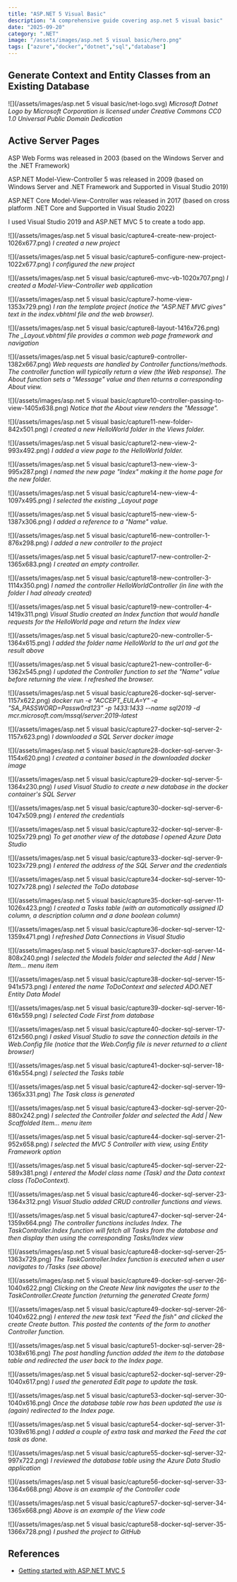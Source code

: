 ```yaml
---
title: "ASP.NET 5 Visual Basic"
description: "A comprehensive guide covering asp.net 5 visual basic"
date: "2025-09-20"
category: ".NET"
image: "/assets/images/asp.net 5 visual basic/hero.png"
tags: ["azure","docker","dotnet","sql","database"]
---
```


## Generate Context and Entity Classes from an Existing Database

![](/assets/images/asp.net 5 visual basic/net-logo.svg)
*Microsoft Dotnet Logo by Microsoft Corporation is licensed under Creative Commons CC0 1.0 Universal Public Domain Dedication*


## Active Server Pages

ASP Web Forms was released in 2003 (based on the Windows Server and the .NET Framework)

ASP.NET Model-View-Controller 5 was released in 2009 (based on Windows Server and .NET Framework and Supported in Visual Studio 2019)

ASP.NET Core Model-View-Controller was released in 2017 (based on cross platform .NET Core and Supported in Visual Studio 2022)

I used Visual Studio 2019 and ASP.NET MVC 5 to create a todo app.

![](/assets/images/asp.net 5 visual basic/capture4-create-new-project-1026x677.png)
*I created a new project*

![](/assets/images/asp.net 5 visual basic/capture5-configure-new-project-1022x677.png)
*I configured the new project*

![](/assets/images/asp.net 5 visual basic/capture6-mvc-vb-1020x707.png)
*I created a Model-View-Controller web application*

![](/assets/images/asp.net 5 visual basic/capture7-home-view-1353x729.png)
*I ran the template project (notice the "ASP.NET MVC gives" text in the index.vbhtml file and the web browser).*

![](/assets/images/asp.net 5 visual basic/capture8-layout-1416x726.png)
*The _Layout.vbhtml file provides a common web page framework and navigation*

![](/assets/images/asp.net 5 visual basic/capture9-controller-1382x667.png)
*Web requests are handled by Controller functions/methods. The controller function will typically return a view (the Web response). The About function sets a "Message" value and then returns a corresponding About view.*

![](/assets/images/asp.net 5 visual basic/capture10-controller-passing-to-view-1405x638.png)
*Notice that the About view renders the "Message".*

![](/assets/images/asp.net 5 visual basic/capture11-new-folder-842x501.png)
*I created a new HelloWorld folder in the Views folder.*

![](/assets/images/asp.net 5 visual basic/capture12-new-view-2-993x492.png)
*I added a view page to the HelloWorld folder.*

![](/assets/images/asp.net 5 visual basic/capture13-new-view-3-995x287.png)
*I named the new page "Index" making it the home page for the new folder.*

![](/assets/images/asp.net 5 visual basic/capture14-new-view-4-1097x495.png)
*I selected the existing _Layout page*

![](/assets/images/asp.net 5 visual basic/capture15-new-view-5-1387x306.png)
*I added a reference to a "Name" value.*

![](/assets/images/asp.net 5 visual basic/capture16-new-controller-1-876x298.png)
*I added a new controller to the project*

![](/assets/images/asp.net 5 visual basic/capture17-new-controller-2-1365x683.png)
*I created an empty controller.*

![](/assets/images/asp.net 5 visual basic/capture18-new-controller-3-1114x350.png)
*I named the controller HelloWorldController (in line with the folder I had already created)*

![](/assets/images/asp.net 5 visual basic/capture19-new-controller-4-1419x311.png)
*Visual Studio created an Index function that would handle requests for the HelloWorld page and return the Index view*

![](/assets/images/asp.net 5 visual basic/capture20-new-controller-5-1364x615.png)
*I added the folder name HelloWorld to the url and got the result above*

![](/assets/images/asp.net 5 visual basic/capture21-new-controller-6-1362x545.png)
*I updated the Controller function to set the "Name" value before returning the view. I refreshed the browser.*

![](/assets/images/asp.net 5 visual basic/capture26-docker-sql-server-1157x622.png)
*docker run -e "ACCEPT_EULA=Y" -e "SA_PASSWORD=Passw0rd123" -p 1433:1433 --name sql2019 -d mcr.microsoft.com/mssql/server:2019-latest*

![](/assets/images/asp.net 5 visual basic/capture27-docker-sql-server-2-1157x623.png)
*I downloaded a SQL Server docker image*

![](/assets/images/asp.net 5 visual basic/capture28-docker-sql-server-3-1154x620.png)
*I created a container based in the downloaded docker image*

![](/assets/images/asp.net 5 visual basic/capture29-docker-sql-server-5-1364x230.png)
*I used Visual Studio to create a new database in the docker container's SQL Server*

![](/assets/images/asp.net 5 visual basic/capture30-docker-sql-server-6-1047x509.png)
*I entered the credentials*

![](/assets/images/asp.net 5 visual basic/capture32-docker-sql-server-8-1025x729.png)
*To get another view of the database I opened Azure Data Studio*

![](/assets/images/asp.net 5 visual basic/capture33-docker-sql-server-9-1023x729.png)
*I entered the address of the SQL Server and the credentials*

![](/assets/images/asp.net 5 visual basic/capture34-docker-sql-server-10-1027x728.png)
*I selected the ToDo database*

![](/assets/images/asp.net 5 visual basic/capture35-docker-sql-server-11-1026x423.png)
*I created a Tasks table (with an automatically assigned ID column, a description column and a done boolean column)*

![](/assets/images/asp.net 5 visual basic/capture36-docker-sql-server-12-1359x471.png)
*I refreshed Data Connections in Visual Studio*

![](/assets/images/asp.net 5 visual basic/capture37-docker-sql-server-14-808x240.png)
*I selected the Models folder and selected the Add | New Item... menu item*

![](/assets/images/asp.net 5 visual basic/capture38-docker-sql-server-15-941x573.png)
*I entered the name ToDoContext and selected ADO.NET Entity Data Model*

![](/assets/images/asp.net 5 visual basic/capture39-docker-sql-server-16-616x559.png)
*I selected Code First from database*

![](/assets/images/asp.net 5 visual basic/capture40-docker-sql-server-17-612x560.png)
*I asked Visual Studio to save the connection details in the Web.Config file (notice that the Web.Config file is never returned to a client browser)*

![](/assets/images/asp.net 5 visual basic/capture41-docker-sql-server-18-616x554.png)
*I selected the Tasks table*

![](/assets/images/asp.net 5 visual basic/capture42-docker-sql-server-19-1365x331.png)
*The Task class is generated*

![](/assets/images/asp.net 5 visual basic/capture43-docker-sql-server-20-880x242.png)
*I selected the Controller folder and selected the Add | New Scaffolded Item... menu item*

![](/assets/images/asp.net 5 visual basic/capture44-docker-sql-server-21-952x658.png)
*I selected the MVC 5 Controller with view, using Entity Framework option*

![](/assets/images/asp.net 5 visual basic/capture45-docker-sql-server-22-589x381.png)
*I entered the Model class name (Task) and the Data context class (ToDoContext).*

![](/assets/images/asp.net 5 visual basic/capture46-docker-sql-server-23-1364x312.png)
*Visual Studio added CRUD controller functions and views.*

![](/assets/images/asp.net 5 visual basic/capture47-docker-sql-server-24-1359x664.png)
*The controller functions includes Index. The TaskController.Index function will fetch all Tasks from the database and then display then using the corresponding Tasks/Index view*

![](/assets/images/asp.net 5 visual basic/capture48-docker-sql-server-25-1363x729.png)
*The TaskController.Index function is executed when a user navigates to /Tasks (see above)*

![](/assets/images/asp.net 5 visual basic/capture49-docker-sql-server-26-1040x622.png)
*Clicking on the Create New link navigates the user to the TaskController.Create function (returning the generated Create form)*

![](/assets/images/asp.net 5 visual basic/capture49-docker-sql-server-26-1040x622.png)
*I entered the new task text "Feed the fish" and clicked the create Create button. This posted the contents of the form to another Controller function.*

![](/assets/images/asp.net 5 visual basic/capture51-docker-sql-server-28-1038x616.png)
*The post handling function added the item to the database table and redirected the user back to the Index page.*

![](/assets/images/asp.net 5 visual basic/capture52-docker-sql-server-29-1040x617.png)
*I used the generated Edit page to update the task.*

![](/assets/images/asp.net 5 visual basic/capture53-docker-sql-server-30-1040x616.png)
*Once the database table row has been updated the use is (again) redirected to the Index page.*

![](/assets/images/asp.net 5 visual basic/capture54-docker-sql-server-31-1039x616.png)
*I added a couple of extra task and marked the Feed the cat task as done.*

![](/assets/images/asp.net 5 visual basic/capture55-docker-sql-server-32-997x722.png)
*I reviewed the database table using the Azure Data Studio application*

![](/assets/images/asp.net 5 visual basic/capture56-docker-sql-server-33-1364x668.png)
*Above is an example of the Controller code*

![](/assets/images/asp.net 5 visual basic/capture57-docker-sql-server-34-1365x668.png)
*Above is an example of the View code*

![](/assets/images/asp.net 5 visual basic/capture58-docker-sql-server-35-1366x728.png)
*I pushed the project to GitHub*
## References

- [Getting started with ASP.NET MVC 5](https://learn.microsoft.com/en-us/aspnet/mvc/overview/getting-started/introduction/getting-started)

